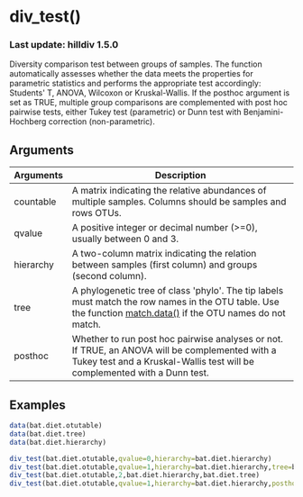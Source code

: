 # div_test()
### Last update: hilldiv 1.5.0
Diversity comparison test between groups of samples. The function automatically assesses whether the data meets the properties for parametric statistics and performs the appropriate test accordingly: Students' T, ANOVA, Wilcoxon or Kruskal-Wallis. If the posthoc argument is set as TRUE, multiple group comparisons are complemented with post hoc pairwise tests, either Tukey test (parametric) or Dunn test with Benjamini-Hochberg correction (non-parametric).

## Arguments
| Arguments | Description |
| ------------- | ------------- |
| countable | A matrix indicating the relative abundances of multiple samples. Columns should be samples and rows OTUs. |
| qvalue |  A positive integer or decimal number (>=0), usually between 0 and 3. |
| hierarchy | A two-column matrix indicating the relation between samples (first column) and groups (second column). |
| tree | A phylogenetic tree of class 'phylo'. The tip labels must match the row names in the OTU table. Use the function [match.data()](match.data.md) if the OTU names do not match.  |
| posthoc | Whether to run post hoc pairwise analyses or not. If TRUE, an ANOVA will be complemented with a Tukey test and a Kruskal-Wallis test will be complemented with a Dunn test. |

## Examples
````R
data(bat.diet.otutable)
data(bat.diet.tree)
data(bat.diet.hierarchy)

div_test(bat.diet.otutable,qvalue=0,hierarchy=bat.diet.hierarchy)
div_test(bat.diet.otutable,qvalue=1,hierarchy=bat.diet.hierarchy,tree=bat.diet.tree)
div_test(bat.diet.otutable,2,bat.diet.hierarchy,bat.diet.tree)
div_test(bat.diet.otutable,qvalue=1,hierarchy=bat.diet.hierarchy,posthoc=TRUE)
````
